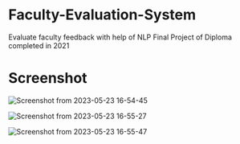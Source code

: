 # Faculty-Evaluation-System
Evaluate faculty feedback with help of NLP 
Final Project of Diploma completed in 2021


# Screenshot 

![Screenshot from 2023-05-23 16-54-45](https://github.com/nullblocks/Faculty-Evaluation-System/assets/110848103/5923cfbc-21a0-40e8-b169-9b8f5c378921)

![Screenshot from 2023-05-23 16-55-27](https://github.com/nullblocks/Faculty-Evaluation-System/assets/110848103/0b2da078-fb15-41cc-a3eb-3afea5236f75)

![Screenshot from 2023-05-23 16-55-47](https://github.com/nullblocks/Faculty-Evaluation-System/assets/110848103/b90c903b-cb66-447c-9bf2-5384cde1b9ef)
